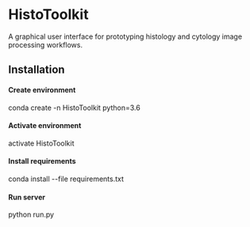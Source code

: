 # HistoToolkit

A graphical user interface for prototyping histology and cytology image processing workflows.

## Installation
#### Create environment
conda create -n HistoToolkit python=3.6
#### Activate environment
activate HistoToolkit
#### Install requirements
conda install --file requirements.txt
#### Run server
python run.py